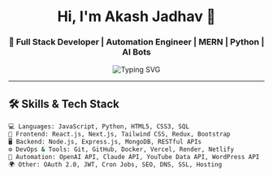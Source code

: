 <h1 align="center">Hi, I'm Akash Jadhav 👋</h1>
<h3 align="center">🚀 Full Stack Developer | Automation Engineer | MERN | Python | AI Bots</h3>

<p align="center">
  <img src="https://readme-typing-svg.demolab.com?font=Fira+Code&pause=1000&color=00F7FF&center=true&vCenter=true&width=500&lines=Building+Bots+%26+Automation+Tools;Full+Stack+Apps+with+MERN+%26+Python;AI+Integrations+%7C+API+Automation+%7C+LLMs" alt="Typing SVG" />
</p>

---

## 🛠️ Skills & Tech Stack

```bash
💻 Languages: JavaScript, Python, HTML5, CSS3, SQL
🧩 Frontend: React.js, Next.js, Tailwind CSS, Redux, Bootstrap
🖥️ Backend: Node.js, Express.js, MongoDB, RESTful APIs
⚙️ DevOps & Tools: Git, GitHub, Docker, Vercel, Render, Netlify
🧠 Automation: OpenAI API, Claude API, YouTube Data API, WordPress API
🌍 Other: OAuth 2.0, JWT, Cron Jobs, SEO, DNS, SSL, Hosting

